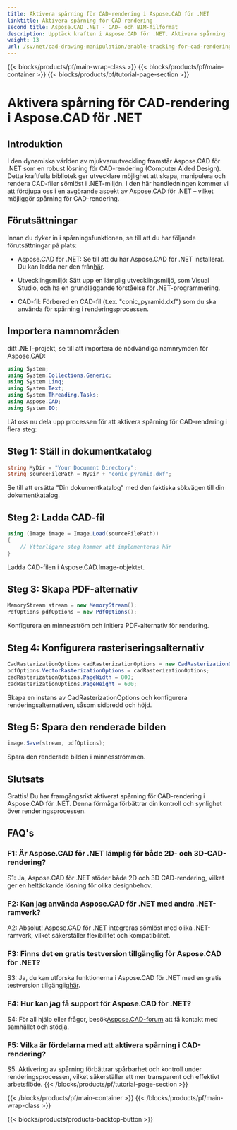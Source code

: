 ```yaml
---
title: Aktivera spårning för CAD-rendering i Aspose.CAD för .NET
linktitle: Aktivera spårning för CAD-rendering
second_title: Aspose.CAD .NET - CAD- och BIM-filformat
description: Upptäck kraften i Aspose.CAD för .NET. Aktivera spårning för CAD-rendering sömlöst. Följ vår steg-för-steg-guide för förbättrad kontroll och effektivitet.
weight: 13
url: /sv/net/cad-drawing-manipulation/enable-tracking-for-cad-rendering/
---
```


{{< blocks/products/pf/main-wrap-class >}}
{{< blocks/products/pf/main-container >}}
{{< blocks/products/pf/tutorial-page-section >}}

# Aktivera spårning för CAD-rendering i Aspose.CAD för .NET

## Introduktion

I den dynamiska världen av mjukvaruutveckling framstår Aspose.CAD för .NET som en robust lösning för CAD-rendering (Computer Aided Design). Detta kraftfulla bibliotek ger utvecklare möjlighet att skapa, manipulera och rendera CAD-filer sömlöst i .NET-miljön. I den här handledningen kommer vi att fördjupa oss i en avgörande aspekt av Aspose.CAD för .NET – vilket möjliggör spårning för CAD-rendering.

## Förutsättningar

Innan du dyker in i spårningsfunktionen, se till att du har följande förutsättningar på plats:

-  Aspose.CAD för .NET: Se till att du har Aspose.CAD för .NET installerat. Du kan ladda ner den från[här](https://releases.aspose.com/cad/net/).

- Utvecklingsmiljö: Sätt upp en lämplig utvecklingsmiljö, som Visual Studio, och ha en grundläggande förståelse för .NET-programmering.

- CAD-fil: Förbered en CAD-fil (t.ex. "conic_pyramid.dxf") som du ska använda för spårning i renderingsprocessen.

## Importera namnområden

ditt .NET-projekt, se till att importera de nödvändiga namnrymden för Aspose.CAD:

```csharp
using System;
using System.Collections.Generic;
using System.Linq;
using System.Text;
using System.Threading.Tasks;
using Aspose.CAD;
using System.IO;
```

Låt oss nu dela upp processen för att aktivera spårning för CAD-rendering i flera steg:

## Steg 1: Ställ in dokumentkatalog

```csharp
string MyDir = "Your Document Directory";
string sourceFilePath = MyDir + "conic_pyramid.dxf";
```

Se till att ersätta "Din dokumentkatalog" med den faktiska sökvägen till din dokumentkatalog.

## Steg 2: Ladda CAD-fil

```csharp
using (Image image = Image.Load(sourceFilePath))
{
    // Ytterligare steg kommer att implementeras här
}
```

Ladda CAD-filen i Aspose.CAD.Image-objektet.

## Steg 3: Skapa PDF-alternativ

```csharp
MemoryStream stream = new MemoryStream();
PdfOptions pdfOptions = new PdfOptions();
```

Konfigurera en minnesström och initiera PDF-alternativ för rendering.

## Steg 4: Konfigurera rasteriseringsalternativ

```csharp
CadRasterizationOptions cadRasterizationOptions = new CadRasterizationOptions();
pdfOptions.VectorRasterizationOptions = cadRasterizationOptions;
cadRasterizationOptions.PageWidth = 800;
cadRasterizationOptions.PageHeight = 600;
```

Skapa en instans av CadRasterizationOptions och konfigurera renderingsalternativen, såsom sidbredd och höjd.

## Steg 5: Spara den renderade bilden

```csharp
image.Save(stream, pdfOptions);
```

Spara den renderade bilden i minnesströmmen.

## Slutsats

Grattis! Du har framgångsrikt aktiverat spårning för CAD-rendering i Aspose.CAD för .NET. Denna förmåga förbättrar din kontroll och synlighet över renderingsprocessen.

## FAQ's

### F1: Är Aspose.CAD för .NET lämplig för både 2D- och 3D-CAD-rendering?

S1: Ja, Aspose.CAD för .NET stöder både 2D och 3D CAD-rendering, vilket ger en heltäckande lösning för olika designbehov.

### F2: Kan jag använda Aspose.CAD för .NET med andra .NET-ramverk?

A2: Absolut! Aspose.CAD för .NET integreras sömlöst med olika .NET-ramverk, vilket säkerställer flexibilitet och kompatibilitet.

### F3: Finns det en gratis testversion tillgänglig för Aspose.CAD för .NET?

 S3: Ja, du kan utforska funktionerna i Aspose.CAD för .NET med en gratis testversion tillgänglig[här](https://releases.aspose.com/).

### F4: Hur kan jag få support för Aspose.CAD för .NET?

 S4: För all hjälp eller frågor, besök[Aspose.CAD-forum](https://forum.aspose.com/c/cad/19) att få kontakt med samhället och stödja.

### F5: Vilka är fördelarna med att aktivera spårning i CAD-rendering?

S5: Aktivering av spårning förbättrar spårbarhet och kontroll under renderingsprocessen, vilket säkerställer ett mer transparent och effektivt arbetsflöde.
{{< /blocks/products/pf/tutorial-page-section >}}

{{< /blocks/products/pf/main-container >}}
{{< /blocks/products/pf/main-wrap-class >}}

{{< blocks/products/products-backtop-button >}}
